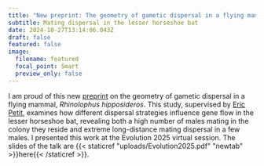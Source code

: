 ```yaml
---
title: "New preprint: The geometry of gametic dispersal in a flying mammal, Rhinolophus hipposideros"
subtitle: Mating dispersal in the lesser horseshoe bat
date: 2024-10-27T13:14:06.043Z
draft: false
featured: false
image:
  filename: featured
  focal_point: Smart
  preview_only: false
---
```

I am proud of this new [preprint](https://doi.org/10.1101/2024.10.24.620000) on the geometry of gametic dispersal in a flying mammal, *Rhinolophus hipposideros*. This study, supervised by [Eric Petit](https://www.umr-decod.fr/fr/personne/238), examines how different dispersal strategies influence gene flow in the lesser horseshoe bat, revealing both a high number of males mating in the colony they reside and extreme long-distance mating dispersal in a few males. I presented this work at the Evolution 2025 virtual session. The slides of the talk are {{< staticref "uploads/Evolution2025.pdf" "newtab" >}}here{{< /staticref >}}.
